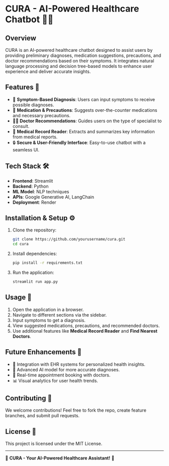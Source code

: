 # CURA - AI-Powered Healthcare Chatbot 🏥💬

## Overview
CURA is an AI-powered healthcare chatbot designed to assist users by providing preliminary diagnoses, medication suggestions, precautions, and doctor recommendations based on their symptoms. It integrates natural language processing and decision tree-based models to enhance user experience and deliver accurate insights.

## Features 🌟
- 🏥 **Symptom-Based Diagnosis**: Users can input symptoms to receive possible diagnoses.
- 💊 **Medication & Precautions**: Suggests over-the-counter medications and necessary precautions.
- 👩‍⚕️ **Doctor Recommendations**: Guides users on the type of specialist to consult.
- 📄 **Medical Record Reader**: Extracts and summarizes key information from medical reports.
- 🔒 **Secure & User-Friendly Interface**: Easy-to-use chatbot with a seamless UI.

## Tech Stack 🛠️
- **Frontend**: Streamlit
- **Backend**: Python
- **ML Model**:  NLP techniques
- **APIs**: Google Generative AI, LangChain
- **Deployment**: Render

## Installation & Setup ⚙️
1. Clone the repository:
   ```bash
   git clone https://github.com/yourusername/cura.git
   cd cura
   ```
2. Install dependencies:
   ```bash
   pip install -r requirements.txt
   ```
3. Run the application:
   ```bash
   streamlit run app.py
   ```

## Usage 🚀
1. Open the application in a browser.
2. Navigate to different sections via the sidebar.
3. Input symptoms to get a diagnosis.
4. View suggested medications, precautions, and recommended doctors.
5. Use additional features like **Medical Record Reader** and **Find Nearest Doctors**.

## Future Enhancements 🔮
- 🏥 Integration with EHR systems for personalized health insights.
- 🤖 Advanced AI model for more accurate diagnoses.
- 📡 Real-time appointment booking with doctors.
- 📊 Visual analytics for user health trends.

## Contributing 🤝
We welcome contributions! Feel free to fork the repo, create feature branches, and submit pull requests.

## License 📜
This project is licensed under the MIT License.

---
🌟 **CURA - Your AI-Powered Healthcare Assistant!** 🌟


